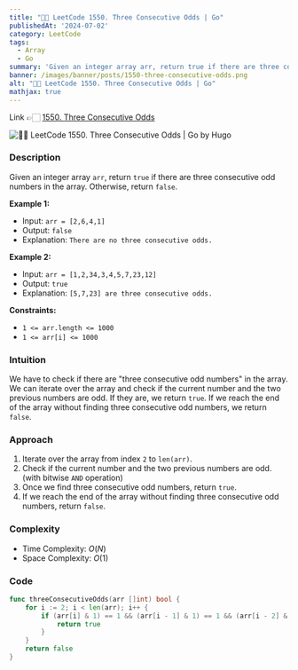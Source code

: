 ```yaml
---
title: "💯✅ LeetCode 1550. Three Consecutive Odds | Go"
publishedAt: '2024-07-02'
category: LeetCode
tags:
  - Array
  - Go
summary: 'Given an integer array arr, return true if there are three consecutive odd numbers in the array. Otherwise, return false.'
banner: /images/banner/posts/1550-three-consecutive-odds.png
alt: "💯✅ LeetCode 1550. Three Consecutive Odds | Go"
mathjax: true
---
```



Link 👉🏻 [1550. Three Consecutive Odds](https://leetcode.com/problems/three-consecutive-odds)

![💯✅ LeetCode 1550. Three Consecutive Odds | Go by Hugo](/images/banner/posts/1550-three-consecutive-odds.png)


### Description

Given an integer array `arr`, return `true` if there are three consecutive odd numbers in the array. Otherwise, return `false`.
 

**Example 1:**

- Input: `arr = [2,6,4,1]`
- Output: `false`
- Explanation: `There are no three consecutive odds.`


**Example 2:**

- Input: `arr = [1,2,34,3,4,5,7,23,12]`
- Output: `true`
- Explanation: `[5,7,23] are three consecutive odds.`
 

**Constraints:**

- `1 <= arr.length <= 1000`
- `1 <= arr[i] <= 1000`

### Intuition

We have to check if there are "three consecutive odd numbers" in the array. We can iterate over the array and check if the current number and the two previous numbers are odd. If they are, we return `true`. If we reach the end of the array without finding three consecutive odd numbers, we return `false`.

### Approach

1. Iterate over the array from index `2` to `len(arr)`.
2. Check if the current number and the two previous numbers are odd. (with bitwise `AND` operation)
3. Once we find three consecutive odd numbers, return `true`.
4. If we reach the end of the array without finding three consecutive odd numbers, return `false`.

### Complexity

- Time Complexity: $O(N)$
- Space Complexity: $O(1)$


### Code

```go
func threeConsecutiveOdds(arr []int) bool {
    for i := 2; i < len(arr); i++ {
		if (arr[i] & 1) == 1 && (arr[i - 1] & 1) == 1 && (arr[i - 2] & 1) == 1 {
			return true
		}
	}
	return false
}
```
